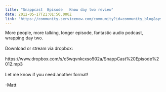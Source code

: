 ```yaml
---
title: "Snappcast  Episode   Know day two review"
date: 2012-05-17T21:01:50.000Z
link: "https://community.servicenow.com/community?id=community_blog&sys_id=c3dc6a65dbd0dbc01dcaf3231f96196a"
---
```

<p>More people, more talking, longer episode, fantastic audio podcast, wrapping day two.<br /><br />Download or stream via dropbox:<br /><br />https://www.dropbox.com/s/c5wqvnkcxso502a/SnappCast%20Episode%2012.mp3<br /><br />Let me know if you need another format!<br /><br />-Matt</p>